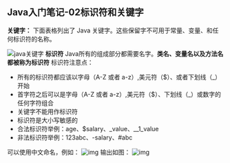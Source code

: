 ## Java入门笔记-02标识符和关键字

**关键字：**
下面表格列出了 Java 关键字。这些保留字不可用于常量、变量、和任何标识符的名称。

![java关键字](https://kuangstudy.oss-cn-beijing.aliyuncs.com/bbs/2021/12/01/kuangstudya077177f-9ec6-4926-971e-2da2964268eb.png)
**标识符**
Java所有的组成部分都需要名字。**类名、变量名以及方法名都被称为标识符**
标识符注意点：

- 所有的标识符都应该以字母（A-Z 或者 a-z）,美元符（$）、或者下划线（_）开始
- 首字符之后可以是字母（A-Z 或者 a-z）,美元符（$）、下划线（_）或数字的任何字符组合
- 关键字不能用作标识符
- 标识符是大小写敏感的
- 合法标识符举例：age、$salary、_value、__1_value
- 非法标识符举例：123abc、-salary、#abc

可以使用中文命名，例如：
![img](https://kuangstudy.oss-cn-beijing.aliyuncs.com/bbs/2021/12/01/kuangstudyd1b8e9b6-904b-428c-922c-92db363c7a37.png)
输出如图：
![img](https://kuangstudy.oss-cn-beijing.aliyuncs.com/bbs/2021/12/01/kuangstudya99fe577-b2b8-4b57-a03a-6ff34ff45021.png)